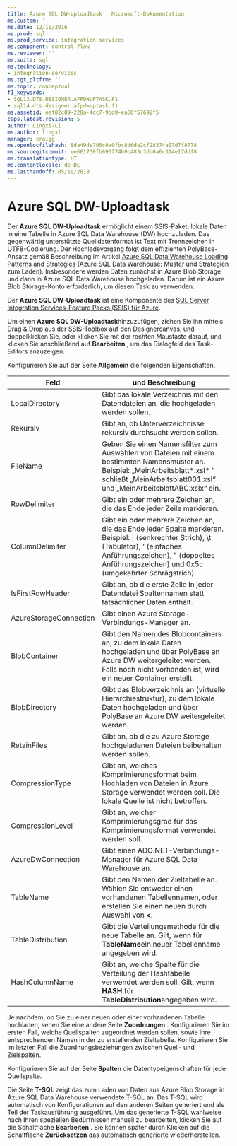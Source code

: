 ```yaml
---
title: Azure SQL DW-Uploadtask | Microsoft-Dokumentation
ms.custom: ''
ms.date: 12/16/2016
ms.prod: sql
ms.prod_service: integration-services
ms.component: control-flow
ms.reviewer: ''
ms.suite: sql
ms.technology:
- integration-services
ms.tgt_pltfrm: ''
ms.topic: conceptual
f1_keywords:
- SQL13.DTS.DESIGNER.AFPDWUPTASK.F1
- sql14.dts.designer.afpdwuptask.f1
ms.assetid: eef82c89-228a-4dc7-9bd0-ea00f57692f5
caps.latest.revision: 5
author: Lingxi-Li
ms.author: lingxl
manager: craigg
ms.openlocfilehash: 8da49de795c0a0fbc8d6da2cf28374a07d7f8778
ms.sourcegitcommit: ee661730fb695774b9c483c3dd0a6c314e17ddf8
ms.translationtype: HT
ms.contentlocale: de-DE
ms.lasthandoff: 05/19/2018
---
```

# <a name="azure-sql-dw-upload-task"></a>Azure SQL DW-Uploadtask
Der **Azure SQL DW-Uploadtask** ermöglicht einem SSIS-Paket, lokale Daten in eine Tabelle in Azure SQL Data Warehouse (DW) hochzuladen. Das gegenwärtig unterstützte Quelldatenformat ist Text mit Trennzeichen in UTF8-Codierung. Der Hochladevorgang folgt dem effizienten PolyBase-Ansatz gemäß Beschreibung im Artikel [Azure SQL Data Warehouse Loading Patterns and Strategies](https://blogs.msdn.microsoft.com/sqlcat/2017/05/17/azure-sql-data-warehouse-loading-patterns-and-strategies/) (Azure SQL Data Warehouse: Muster und Strategien zum Laden). Insbesondere werden Daten zunächst in Azure Blob Storage und dann in Azure SQL Data Warehouse hochgeladen. Darum ist ein Azure Blob Storage-Konto erforderlich, um diesen Task zu verwenden.

Der **Azure SQL DW-Uploadtask** ist eine Komponente des [SQL Server Integration Services-Feature Packs (SSIS) für Azure](../../integration-services/azure-feature-pack-for-integration-services-ssis.md).

Um einen **Azure SQL DW-Uploadtask**hinzuzufügen, ziehen Sie ihn mittels Drag &amp; Drop aus der SSIS-Toolbox auf den Designercanvas, und doppelklicken Sie, oder klicken Sie mit der rechten Maustaste darauf, und klicken Sie anschließend auf **Bearbeiten** , um das Dialogfeld des Task-Editors anzuzeigen.

Konfigurieren Sie auf der Seite **Allgemein** die folgenden Eigenschaften.

Feld|und Beschreibung
-----|-----------
LocalDirectory|Gibt das lokale Verzeichnis mit den Datendateien an, die hochgeladen werden sollen.
Rekursiv|Gibt an, ob Unterverzeichnisse rekursiv durchsucht werden sollen.
FileName|Geben Sie einen Namensfilter zum Auswählen von Dateien mit einem bestimmten Namensmuster an. Beispiel: „MeinArbeitsblatt*.xsl\* “ schließt „MeinArbeitsblatt001.xsl“ und „MeinArbeitsblattABC.xslx“ ein.
RowDelimiter|Gibt ein oder mehrere Zeichen an, die das Ende jeder Zeile markieren.
ColumnDelimiter|Gibt ein oder mehrere Zeichen an, die das Ende jeder Spalte markieren. Beispiel: &#124; (senkrechter Strich), \t (Tabulator), ' (einfaches Anführungszeichen), " (doppeltes Anführungszeichen) und 0x5c (umgekehrter Schrägstrich).
IsFirstRowHeader|Gibt an, ob die erste Zeile in jeder Datendatei Spaltennamen statt tatsächlicher Daten enthält.
AzureStorageConnection|Gibt einen Azure Storage-Verbindungs-Manager an.
BlobContainer|Gibt den Namen des Blobcontainers an, zu dem lokale Daten hochgeladen und über PolyBase an Azure DW weitergeleitet werden. Falls noch nicht vorhanden ist, wird ein neuer Container erstellt.
BlobDirectory|Gibt das Blobverzeichnis an (virtuelle Hierarchiestruktur), zu dem lokale Daten hochgeladen und über PolyBase an Azure DW weitergeleitet werden.
RetainFiles|Gibt an, ob die zu Azure Storage hochgeladenen Dateien beibehalten werden sollen.
CompressionType|Gibt an, welches Komprimierungsformat beim Hochladen von Dateien in Azure Storage verwendet werden soll. Die lokale Quelle ist nicht betroffen.
CompressionLevel|Gibt an, welcher Komprimierungsgrad für das Komprimierungsformat verwendet werden soll.
AzureDwConnection|Gibt einen ADO.NET-Verbindungs-Manager für Azure SQL Data Warehouse an.
TableName|Gibt den Namen der Zieltabelle an. Wählen Sie entweder einen vorhandenen Tabellennamen, oder erstellen Sie einen neuen durch Auswahl von **\<<Neue Tabelle...>**.
TableDistribution|Gibt die Verteilungsmethode für die neue Tabelle an. Gilt, wenn für **TableName**ein neuer Tabellenname angegeben wird.
HashColumnName|Gibt an, welche Spalte für die Verteilung der Hashtabelle verwendet werden soll. Gilt, wenn **HASH** für **TableDistribution**angegeben wird.

Je nachdem, ob Sie zu einer neuen oder einer vorhandenen Tabelle hochladen, sehen Sie eine andere Seite **Zuordnungen** . Konfigurieren Sie im ersten Fall, welche Quellspalten zugeordnet werden sollen, sowie ihre entsprechenden Namen in der zu erstellenden Zieltabelle. Konfigurieren Sie im letzten Fall die Zuordnungsbeziehungen zwischen Quell- und Zielspalten.

Konfigurieren Sie auf der Seite **Spalten** die Datentypeigenschaften für jede Quellspalte.

Die Seite **T-SQL** zeigt das zum Laden von Daten aus Azure Blob Storage in Azure SQL Data Warehouse verwendete T-SQL an. Das T-SQL wird automatisch von Konfigurationen auf den anderen Seiten generiert und als Teil der Taskausführung ausgeführt. Um das generierte T-SQL wahlweise nach Ihren speziellen Bedürfnissen manuell zu bearbeiten, klicken Sie auf die Schaltfläche **Bearbeiten** . Sie können später durch Klicken auf die Schaltfläche **Zurücksetzen** das automatisch generierte wiederherstellen.

